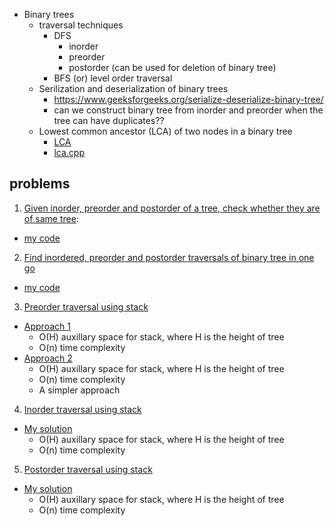 - Binary trees
  - traversal techniques
    - DFS
      - inorder
      - preorder
      - postorder (can be used for deletion of binary tree)
    - BFS (or) level order traversal
  - Serilization and deserialization of binary trees
    - https://www.geeksforgeeks.org/serialize-deserialize-binary-tree/
    - can we construct binary tree from inorder and preorder when the tree can have duplicates??
  - Lowest common ancestor (LCA) of two nodes in a binary tree
    - [LCA](https://www.geeksforgeeks.org/problems/lowest-common-ancestor-in-a-binary-tree/1?page=2&company=Google&sortBy=submissions)
    - [lca.cpp](lca.cpp)


## problems
1) [Given inorder, preorder and postorder of a tree, check whether they are of same tree](https://www.geeksforgeeks.org/problems/check-tree-traversal--141628/1):
  - [my code](check_validity.cpp)
2) [Find inordered, preorder and postorder traversals of binary tree in one go](https://www.naukri.com/code360/problems/tree-traversal_981269)
  - [my code](all_traversals_in_one_go.cpp)
3) [Preorder traversal using stack](https://leetcode.com/problems/binary-tree-preorder-traversal/)
  - [Approach 1](iterative_pre_order_1.cpp)
    - O(H) auxillary space for stack, where H is the height of tree
    - O(n) time complexity
  - [Approach 2](iterative_pre_order_2.cpp)
    - O(H) auxillary space for stack, where H is the height of tree
    - O(n) time complexity
    - A simpler approach
4) [Inorder traversal using stack](https://leetcode.com/problems/binary-tree-inorder-traversal/)
  - [My solution](iterative_inorder_traversal.cpp)
    - O(H) auxillary space for stack, where H is the height of tree
    - O(n) time complexity
5) [Postorder traversal using stack](https://leetcode.com/problems/binary-tree-postorder-traversal/description/)
  - [My solution](iterative_postorder_traversal.cpp)
    - O(H) auxillary space for stack, where H is the height of tree
    - O(n) time complexity